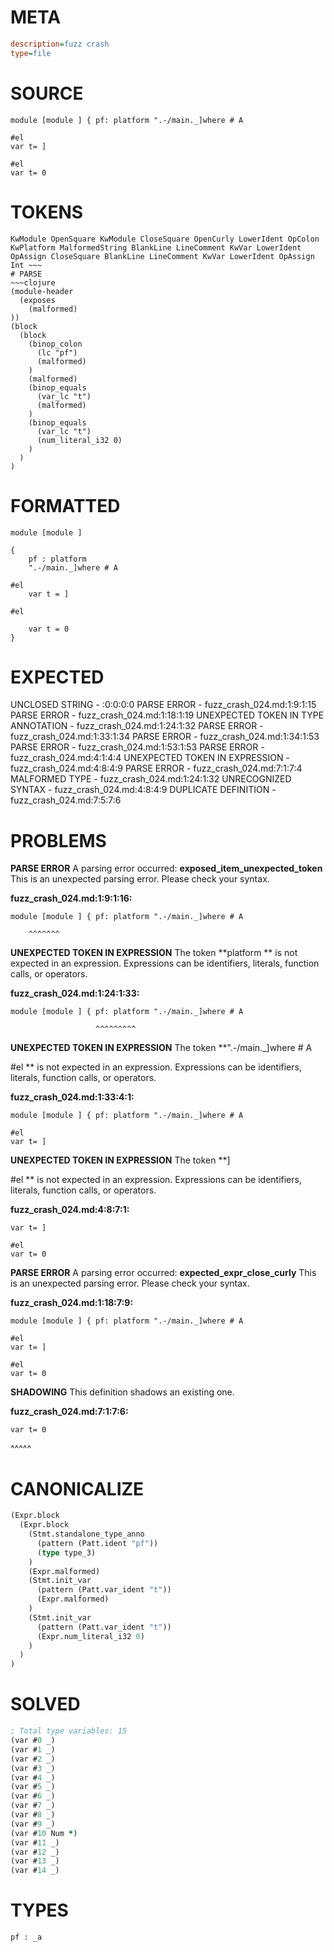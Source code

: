 # META
~~~ini
description=fuzz crash
type=file
~~~
# SOURCE
~~~roc
module [module ] { pf: platform ".-/main._]where # A

#el
var t= ]

#el
var t= 0
~~~
# TOKENS
~~~text
KwModule OpenSquare KwModule CloseSquare OpenCurly LowerIdent OpColon KwPlatform MalformedString BlankLine LineComment KwVar LowerIdent OpAssign CloseSquare BlankLine LineComment KwVar LowerIdent OpAssign Int ~~~
# PARSE
~~~clojure
(module-header
  (exposes
    (malformed)
))
(block
  (block
    (binop_colon
      (lc "pf")
      (malformed)
    )
    (malformed)
    (binop_equals
      (var_lc "t")
      (malformed)
    )
    (binop_equals
      (var_lc "t")
      (num_literal_i32 0)
    )
  )
)
~~~
# FORMATTED
~~~roc
module [module ]

{
	pf : platform 
	".-/main._]where # A

#el
	var t = ]

#el

	var t = 0
}
~~~
# EXPECTED
UNCLOSED STRING - :0:0:0:0
PARSE ERROR - fuzz_crash_024.md:1:9:1:15
PARSE ERROR - fuzz_crash_024.md:1:18:1:19
UNEXPECTED TOKEN IN TYPE ANNOTATION - fuzz_crash_024.md:1:24:1:32
PARSE ERROR - fuzz_crash_024.md:1:33:1:34
PARSE ERROR - fuzz_crash_024.md:1:34:1:53
PARSE ERROR - fuzz_crash_024.md:1:53:1:53
PARSE ERROR - fuzz_crash_024.md:4:1:4:4
UNEXPECTED TOKEN IN EXPRESSION - fuzz_crash_024.md:4:8:4:9
PARSE ERROR - fuzz_crash_024.md:7:1:7:4
MALFORMED TYPE - fuzz_crash_024.md:1:24:1:32
UNRECOGNIZED SYNTAX - fuzz_crash_024.md:4:8:4:9
DUPLICATE DEFINITION - fuzz_crash_024.md:7:5:7:6
# PROBLEMS
**PARSE ERROR**
A parsing error occurred: **exposed_item_unexpected_token**
This is an unexpected parsing error. Please check your syntax.

**fuzz_crash_024.md:1:9:1:16:**
```roc
module [module ] { pf: platform ".-/main._]where # A
```
        ^^^^^^^


**UNEXPECTED TOKEN IN EXPRESSION**
The token **platform ** is not expected in an expression.
Expressions can be identifiers, literals, function calls, or operators.

**fuzz_crash_024.md:1:24:1:33:**
```roc
module [module ] { pf: platform ".-/main._]where # A
```
                       ^^^^^^^^^


**UNEXPECTED TOKEN IN EXPRESSION**
The token **".-/main._]where # A

#el
** is not expected in an expression.
Expressions can be identifiers, literals, function calls, or operators.

**fuzz_crash_024.md:1:33:4:1:**
```roc
module [module ] { pf: platform ".-/main._]where # A

#el
var t= ]
```


**UNEXPECTED TOKEN IN EXPRESSION**
The token **]

#el
** is not expected in an expression.
Expressions can be identifiers, literals, function calls, or operators.

**fuzz_crash_024.md:4:8:7:1:**
```roc
var t= ]

#el
var t= 0
```


**PARSE ERROR**
A parsing error occurred: **expected_expr_close_curly**
This is an unexpected parsing error. Please check your syntax.

**fuzz_crash_024.md:1:18:7:9:**
```roc
module [module ] { pf: platform ".-/main._]where # A

#el
var t= ]

#el
var t= 0
```


**SHADOWING**
This definition shadows an existing one.

**fuzz_crash_024.md:7:1:7:6:**
```roc
var t= 0
```
^^^^^


# CANONICALIZE
~~~clojure
(Expr.block
  (Expr.block
    (Stmt.standalone_type_anno
      (pattern (Patt.ident "pf"))
      (type type_3)
    )
    (Expr.malformed)
    (Stmt.init_var
      (pattern (Patt.var_ident "t"))
      (Expr.malformed)
    )
    (Stmt.init_var
      (pattern (Patt.var_ident "t"))
      (Expr.num_literal_i32 0)
    )
  )
)
~~~
# SOLVED
~~~clojure
; Total type variables: 15
(var #0 _)
(var #1 _)
(var #2 _)
(var #3 _)
(var #4 _)
(var #5 _)
(var #6 _)
(var #7 _)
(var #8 _)
(var #9 _)
(var #10 Num *)
(var #11 _)
(var #12 _)
(var #13 _)
(var #14 _)
~~~
# TYPES
~~~roc
pf : _a
~~~
